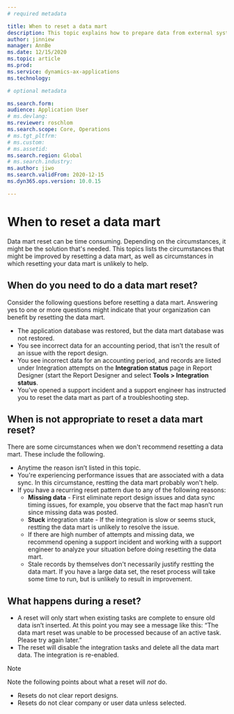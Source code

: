 ```yaml
---
# required metadata

title: When to reset a data mart
description: This topic explains how to prepare data from external systems so that it can be imported into Microsoft Dynamics 365 Finance.
author: jinniew
manager: AnnBe
ms.date: 12/15/2020
ms.topic: article
ms.prod: 
ms.service: dynamics-ax-applications
ms.technology: 

# optional metadata

ms.search.form: 
audience: Application User
# ms.devlang: 
ms.reviewer: roschlom
ms.search.scope: Core, Operations
# ms.tgt_pltfrm: 
# ms.custom: 
# ms.assetid: 
ms.search.region: Global
# ms.search.industry: 
ms.author: jiwo
ms.search.validFrom: 2020-12-15
ms.dyn365.ops.version: 10.0.15

---
```


# When to reset a data mart

Data mart reset can be time consuming. Depending on the circumstances, it might be the solution that's needed. This topics lists the circumstances that might be improved by resetting a data mart, as well as circumstances in which resetting your data mart is unlikely to help.  

## When do you need to do a data mart reset?
Consider the following questions before resetting a data mart. Answering yes to one or more questions might indicate that your organization can benefit by resetting the data mart.

- The application database was restored, but the data mart database was not restored.
- You see incorrect data for an accounting period, that isn't the result of an issue with the report design.
- You see incorrect data for an accounting period, and records are listed under Integration attempts on the **Integration status** page in Report Designer (start the Report Designer and select **Tools > Integration status**.
- You've opened a support incident and a support engineer has instructed you to reset the data mart as part of a troubleshooting step.
 
## When is not appropriate to reset a data mart reset?
There are some circumstances when we don't recommend resetting a data mart. These include the following. 

- Anytime the reason isn’t listed in this topic.
- You're experiencing performance issues that are associated with a data sync. In this circumstance, restting the data mart probably won't help.
- If you have a recurring reset pattern due to any of the following reasons: 
  - **Missing data** - First eliminate report design issues and data sync timing issues, for example, you observe that the fact map hasn’t run since missing data was posted.
  - **Stuck** integration state - If the integration is slow or seems stuck, restting the data mart is unlikely to resolve the issue.
  - If there are high number of attempts and missing data, we recommend opening a support incident and working with a support engineer to analyze your situation before doing resetting the data mart.
  - Stale records by themselves don't necessarily justify restting the data mart.  If you have a large data set, the reset process will take some time to run, but is unlikely to result in improvement.
 
## What happens during a reset?  
- A reset will only start when existing tasks are complete to ensure old data isn’t inserted.  At this point you may see a message like this: “The data mart reset was unable to be processed because of an active task. Please try again later.”
- The reset will disable the integration tasks and delete all the data mart data. The integration is re-enabled.

> [!Note]
> Note the following points about what a reset will *not* do. <br>
> - Resets do not clear report designs. <br>
> - Resets do not clear company or user data unless selected.
